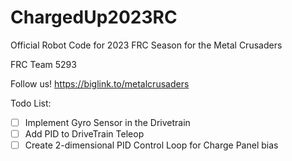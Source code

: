 # ChargedUp2023RC
Official Robot Code for 2023 FRC Season for the Metal Crusaders

FRC Team 5293

Follow us!
https://biglink.to/metalcrusaders

Todo List:
- [ ] Implement Gyro Sensor in the Drivetrain
- [ ] Add PID to DriveTrain Teleop
- [ ] Create 2-dimensional PID Control Loop for Charge Panel bias